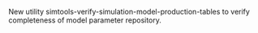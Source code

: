 New utility simtools-verify-simulation-model-production-tables to verify completeness of model parameter repository.
